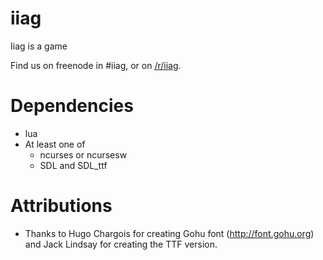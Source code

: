 iiag
====

Iiag is a game

Find us on freenode in #iiag, or on [/r/iiag](http://reddit.com/r/iiag).


Dependencies
============
 - lua
 - At least one of 
   - ncurses or ncursesw
   - SDL and SDL_ttf

Attributions
============
 - Thanks to Hugo Chargois for creating Gohu font (http://font.gohu.org) and Jack Lindsay for creating the TTF version.

